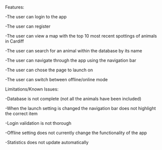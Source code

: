 Features:

-The user can login to the app

-The user can register

-The user can view a map with the top 10 most recent spottings of animals in Cardiff

-The user can search for an animal within the database by its name

-The user can navigate through the app using the navigation bar

-The user can chose the page to launch on

-The user can switch between offline/online mode


Limitations/Known Issues:

-Database is not complete (not all the animals have been included)

-When the launch setting is changed the navigation bar does not highlight the correct item

-Login validation is not thorough

-Offline setting does not currently change the functionality of the app

-Statistics does not update automatically